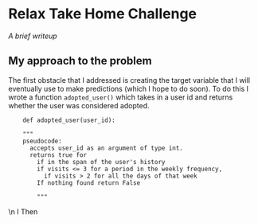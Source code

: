 # Relax Take Home Challenge
_A brief writeup_

## My approach to the problem
 The first obstacle that I addressed is creating the target variable that I will eventually use to make predictions (which I hope to do soon). To do this I wrote a function `adopted_user()` which takes in a user id and returns whether the user was considered adopted. 


        def adopted_user(user_id):
        
        """
        pseudocode:
          accepts user_id as an argument of type int. 
          returns true for 
            if in the span of the user's history
            if visits <= 3 for a period in the weekly frequency,
              if visits > 2 for all the days of that week
            If nothing found return False
        
            """

\n
I Then 
